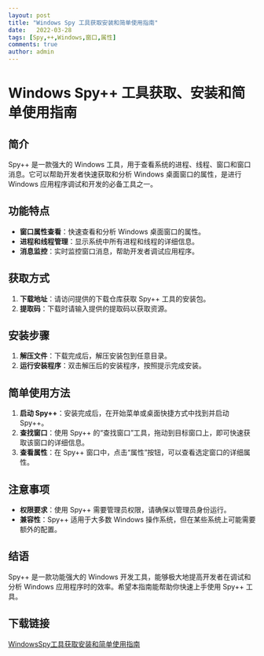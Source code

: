 ```yaml
---
layout: post
title: "Windows Spy 工具获取安装和简单使用指南"
date:   2022-03-28
tags: [Spy,++,Windows,窗口,属性]
comments: true
author: admin
---
```

# Windows Spy++ 工具获取、安装和简单使用指南

## 简介
Spy++ 是一款强大的 Windows 工具，用于查看系统的进程、线程、窗口和窗口消息。它可以帮助开发者快速获取和分析 Windows 桌面窗口的属性，是进行 Windows 应用程序调试和开发的必备工具之一。

## 功能特点
- **窗口属性查看**：快速查看和分析 Windows 桌面窗口的属性。
- **进程和线程管理**：显示系统中所有进程和线程的详细信息。
- **消息监控**：实时监控窗口消息，帮助开发者调试应用程序。

## 获取方式
1. **下载地址**：请访问提供的下载仓库获取 Spy++ 工具的安装包。
2. **提取码**：下载时请输入提供的提取码以获取资源。

## 安装步骤
1. **解压文件**：下载完成后，解压安装包到任意目录。
2. **运行安装程序**：双击解压后的安装程序，按照提示完成安装。

## 简单使用方法
1. **启动 Spy++**：安装完成后，在开始菜单或桌面快捷方式中找到并启动 Spy++。
2. **查找窗口**：使用 Spy++ 的“查找窗口”工具，拖动到目标窗口上，即可快速获取该窗口的详细信息。
3. **查看属性**：在 Spy++ 窗口中，点击“属性”按钮，可以查看选定窗口的详细属性。

## 注意事项
- **权限要求**：使用 Spy++ 需要管理员权限，请确保以管理员身份运行。
- **兼容性**：Spy++ 适用于大多数 Windows 操作系统，但在某些系统上可能需要额外的配置。

## 结语
Spy++ 是一款功能强大的 Windows 开发工具，能够极大地提高开发者在调试和分析 Windows 应用程序时的效率。希望本指南能帮助你快速上手使用 Spy++ 工具。

## 下载链接

[WindowsSpy工具获取安装和简单使用指南](https://pan.quark.cn/s/929b5ab4eeed)